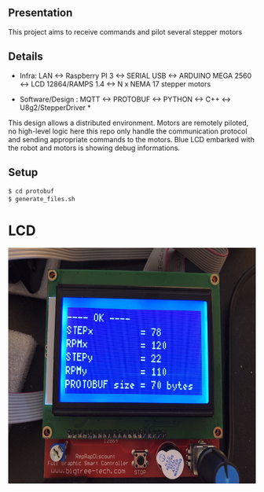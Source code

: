 ## Presentation
This project aims to receive commands and pilot several stepper motors


## Details

* Infra: LAN <-> Raspberry PI 3 <-> SERIAL USB <-> ARDUINO MEGA 2560 <-> LCD 12864/RAMPS 1.4 <-> N x NEMA 17 stepper motors

* Software/Design : MQTT <-> PROTOBUF <-> PYTHON <-> C++ <-> U8g2/StepperDriver * 

This design allows a distributed environment. Motors are remotely piloted, no high-level logic here this repo only handle the communication protocol and sending appropriate commands to the motors. Blue LCD embarked with the robot and motors is showing debug informations.

## Setup

```
$ cd protobuf
$ generate_files.sh
```

# LCD
<img src="https://github.com/dfollereau/motor_firmware/blob/main/images/IMG_0020.jpg" width="640" height="480">
